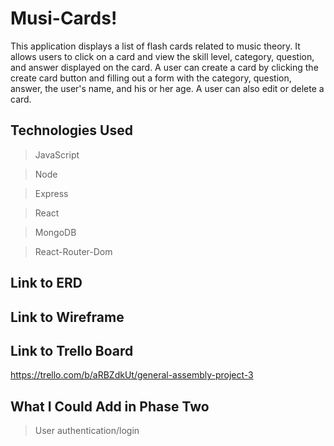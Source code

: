 # Musi-Cards!

This application displays a list of flash cards related to music theory. It allows users to click on a card and view the skill level, category, question, and answer displayed on the card. A user can create a card by clicking the create card button and filling out a form with the category, question, answer, the user's name, and his or her age. A user can also edit or delete a card.

## Technologies Used

> JavaScript

> Node

> Express

> React

> MongoDB

> React-Router-Dom

## Link to ERD

## Link to Wireframe

## Link to Trello Board

https://trello.com/b/aRBZdkUt/general-assembly-project-3

## What I Could Add in Phase Two

> User authentication/login